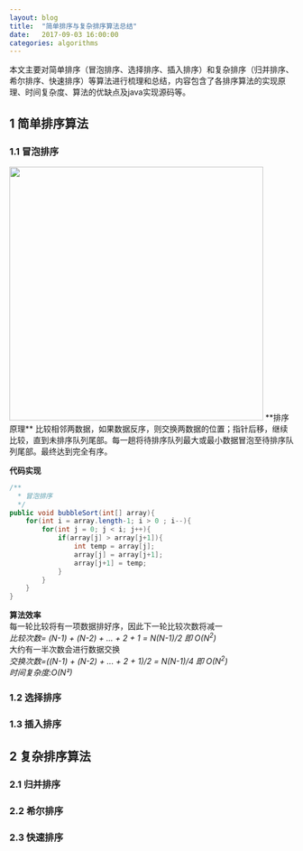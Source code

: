 ```yaml
---
layout: blog
title:  "简单排序与复杂排序算法总结"
date:   2017-09-03 16:00:00
categories: algorithms
---
```

本文主要对简单排序（冒泡排序、选择排序、插入排序）和复杂排序（归并排序、希尔排序、快速排序）等算法进行梳理和总结，内容包含了各排序算法的实现原理、时间复杂度、算法的优缺点及java实现源码等。
<!--more-->

## 1 简单排序算法

### 1.1 冒泡排序
<img src="{{ site.url }}/images/sort algorithms_bubble.jpg" width="450" />  
**排序原理**  
比较相邻两数据，如果数据反序，则交换两数据的位置；指针后移，继续比较，直到未排序队列尾部。每一趟将待排序队列最大或最小数据冒泡至待排序队列尾部。最终达到完全有序。  

**代码实现**  
```java
/**
  * 冒泡排序
  */
public void bubbleSort(int[] array){
	for(int i = array.length-1; i > 0 ; i--){
		for(int j = 0; j < i; j++){
			if(array[j] > array[j+1]){
				int temp = array[j];
				array[j] = array[j+1];
				array[j+1] = temp;
			}
		}
	}
}
```

**算法效率**  
每一轮比较将有一项数据排好序，因此下一轮比较次数将减一  
*比较次数= (N-1) + (N-2) + ... + 2 + 1 = N(N-1)/2 即 O(N<sup>2</sup>)*  
大约有一半次数会进行数据交换  
*交换次数=((N-1) + (N-2) + ... + 2 + 1)/2 = N(N-1)/4 即 O(N<sup>2</sup>)*  
*时间复杂度:O(N²)*  

### 1.2 选择排序

### 1.3 插入排序

## 2 复杂排序算法

### 2.1 归并排序

### 2.2 希尔排序

### 2.3 快速排序
